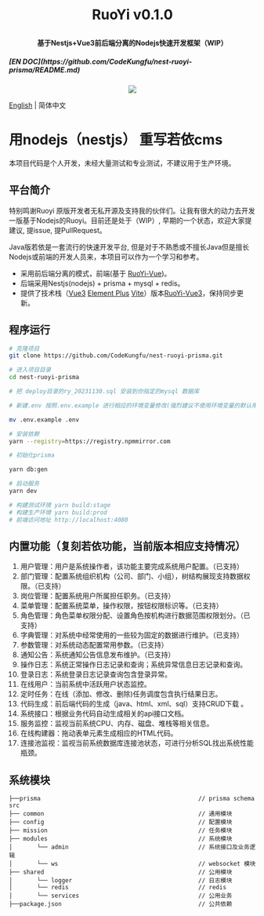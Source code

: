 <h1 align="center" style="margin: 30px 0 30px; font-weight: bold;">RuoYi v0.1.0</h1>
<h4 align="center">基于Nestjs+Vue3前后端分离的Nodejs快速开发框架（WIP）</h4>
<h5>[EN DOC](https://github.com/CodeKungfu/nest-ruoyi-prisma/README.md)</h5>
<p align="center">
	<a href="https://github.com/CodeKungfu/ruoyi-vue3/blob/master/LICENSE"><img src="https://img.shields.io/github/license/mashape/apistatus.svg"></a>
</p>

[English](https://github.com/CodeKungfu/nest-ruoyi-prisma/README.md) | 简体中文

# 用nodejs（nestjs） 重写若依cms

本项目代码是个人开发，未经大量测试和专业测试，不建议用于生产环境。

## 平台简介

特别鸣谢Ruoyi 原版开发者无私开源及支持我的伙伴们。让我有很大的动力去开发一版基于Nodejs的Ruoyi。目前还是处于（WIP）, 早期的一个状态，欢迎大家提建议, 提issue, 提PullRequest。

Java版若依是一套流行的快速开发平台, 但是对于不熟悉或不擅长Java但是擅长Nodejs或前端的开发人员来，本项目可以作为一个学习和参考。

* 采用前后端分离的模式，前端(基于 [RuoYi-Vue](https://github.com/CodeKungfu/ruoyi-vue3))。
* 后端采用Nestjs(nodejs) + prisma + mysql + redis。
* 提供了技术栈（[Vue3](https://v3.cn.vuejs.org) [Element Plus](https://element-plus.org/zh-CN) [Vite](https://cn.vitejs.dev)）版本[RuoYi-Vue3](https://github.com/CodeKungfu/ruoyi-vue3)，保持同步更新。

## 程序运行

```bash
# 克隆项目
git clone https://github.com/CodeKungfu/nest-ruoyi-prisma.git

# 进入项目目录
cd nest-ruoyi-prisma

# 把 deploy目录的ry_20231130.sql 安装到你指定的mysql 数据库

# 新建.env 按照.env.example 进行相应的环境变量修改(强烈建议不使用环境变量的默认用户名密码,避免不必要麻烦)

mv .env.example .env

# 安装依赖
yarn --registry=https://registry.npmmirror.com

# 初始化prisma

yarn db:gen

# 启动服务
yarn dev

# 构建测试环境 yarn build:stage
# 构建生产环境 yarn build:prod
# 前端访问地址 http://localhost:4080
```

## 内置功能（复刻若依功能，当前版本相应支持情况）

1.  用户管理：用户是系统操作者，该功能主要完成系统用户配置。（已支持）
2.  部门管理：配置系统组织机构（公司、部门、小组），树结构展现支持数据权限。（已支持）
3.  岗位管理：配置系统用户所属担任职务。（已支持）
4.  菜单管理：配置系统菜单，操作权限，按钮权限标识等。（已支持）
5.  角色管理：角色菜单权限分配、设置角色按机构进行数据范围权限划分。（已支持）
6.  字典管理：对系统中经常使用的一些较为固定的数据进行维护。（已支持）
7.  参数管理：对系统动态配置常用参数。（已支持）
8.  通知公告：系统通知公告信息发布维护。（已支持）
9.  操作日志：系统正常操作日志记录和查询；系统异常信息日志记录和查询。
10. 登录日志：系统登录日志记录查询包含登录异常。
11. 在线用户：当前系统中活跃用户状态监控。
12. 定时任务：在线（添加、修改、删除)任务调度包含执行结果日志。
13. 代码生成：前后端代码的生成（java、html、xml、sql）支持CRUD下载 。
14. 系统接口：根据业务代码自动生成相关的api接口文档。
15. 服务监控：监视当前系统CPU、内存、磁盘、堆栈等相关信息。
16. 在线构建器：拖动表单元素生成相应的HTML代码。
17. 连接池监视：监视当前系统数据库连接池状态，可进行分析SQL找出系统性能瓶颈。

## 系统模块

~~~
├──prisma                                             // prisma schema
src     
├── common                                            // 通用模块
├── config                                            // 配置模块
├── mission                                           // 任务模块
├── modules                                           // 系统模块
│       └── admin                                     // 系统接口及业务逻辑
│       └── ws                                        // websocket 模块
├── shared                                            // 公用模块
│       └── logger                                    // 日志模块
│       └── redis                                     // redis
│       └── services                                  // 公用业务
├──package.json                                       // 公共依赖
